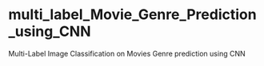 # multi_label_Movie_Genre_Prediction_using_CNN
Multi-Label Image Classification on Movies Genre prediction using CNN
